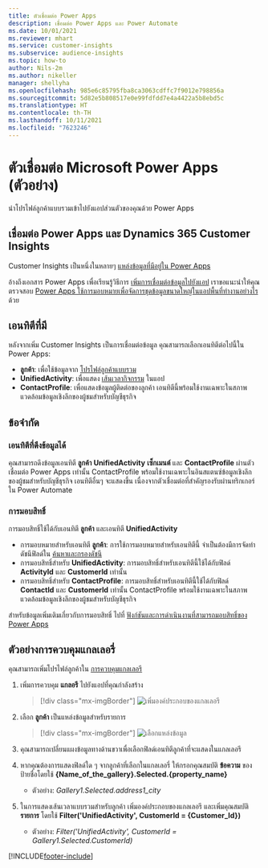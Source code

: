 ```yaml
---
title: ตัวเชื่อมต่อ Power Apps
description: เชื่อมต่อ Power Apps และ Power Automate
ms.date: 10/01/2021
ms.reviewer: mhart
ms.service: customer-insights
ms.subservice: audience-insights
ms.topic: how-to
author: Nils-2m
ms.author: nikeller
manager: shellyha
ms.openlocfilehash: 985e6c85795fba8ca3063cdffc7f9012e798856a
ms.sourcegitcommit: 5d82e5b808517e0e99fdfdd7e4a4422a5b8ebd5c
ms.translationtype: HT
ms.contentlocale: th-TH
ms.lasthandoff: 10/11/2021
ms.locfileid: "7623246"
---
```

# <a name="microsoft-power-apps-connector-preview"></a>ตัวเชื่อมต่อ Microsoft Power Apps (ตัวอย่าง)

นำโปรไฟล์ลูกค้าแบบรวมเข้าไปยังแอปส่วนตัวของคุณด้วย Power Apps

## <a name="connect-power-apps-and-dynamics-365-customer-insights"></a>เชื่อมต่อ Power Apps และ Dynamics 365 Customer Insights

Customer Insights เป็นหนึ่งในหลายๆ [แหล่งข้อมูลที่มีอยู่ใน Power Apps](/powerapps/maker/canvas-apps/working-with-data-sources)

อ้างถึงเอกสาร Power Apps เพื่อเรียนรู้วิธีการ [เพิ่มการเชื่อมต่อข้อมูลไปยังแอป](/powerapps/maker/canvas-apps/add-data-connection) เราขอแนะนำให้คุณตรวจสอบ [Power Apps ใช้การมอบหมายเพื่อจัดการชุดข้อมูลขนาดใหญ่ในแอปพื้นที่ทำงานอย่างไร](/powerapps/maker/canvas-apps/delegation-overview) ด้วย

## <a name="available-entities"></a>เอนทิตีที่มี

หลังจากเพิ่ม Customer Insights เป็นการเชื่อมต่อข้อมูล คุณสามารถเลือกเอนทิตีต่อไปนี้ใน Power Apps:

- **ลูกค้า**: เพื่อใช้ข้อมูลจาก [โปรไฟล์ลูกค้าแบบรวม](customer-profiles.md)
- **UnifiedActivity**: เพื่อแสดง [เส้นเวลากิจกรรม](activities.md) ในแอป
- **ContactProfile**: เพื่อแสดงข้อมูลผู้ติดต่อของลูกค้า เอนทิตีนี้พร้อมใช้งานเฉพาะในสภาพแวดล้อมข้อมูลเชิงลึกของผู้ชมสำหรับบัญชีธุรกิจ

## <a name="limitations"></a>ข้อจำกัด

### <a name="retrievable-entities"></a>เอนทิตีที่ดึงข้อมูลได้

คุณสามารถดึงข้อมูลเอนทิตี **ลูกค้า** **UnifiedActivity** **เซ็กเมนต์** และ **ContactProfile** ผ่านตัวเชื่อมต่อ Power Apps เท่านั้น ContactProfile พร้อมใช้งานเฉพาะในอินสแตนซ์ข้อมูลเชิงลึกของผู้ชมสำหรับบัญชีธุรกิจ เอนทิตีอื่นๆ จะแสดงขึ้น เนื่องจากตัวเชื่อมต่อที่สำคัญรองรับผ่านทริกเกอร์ใน Power Automate

### <a name="delegation"></a>การมอบสิทธิ์

การมอบสิทธิ์ใช้ได้กับเอนทิตี **ลูกค้า** และเอนทิตี **UnifiedActivity** 

- การมอบหมายสำหรับเอนทิตี **ลูกค้า**: การใช้การมอบหมายสำหรับเอนทิตีนี้ จำเป็นต้องมีการจัดทำดัชนีฟิลด์ใน [ค้นหาและกรองดัชนี](search-filter-index.md)  
- การมอบสิทธิ์สำหรับ **UnifiedActivity**: การมอบสิทธิ์สำหรับเอนทิตีนี้ใช้ได้กับฟิลด์ **ActivityId** และ **CustomerId** เท่านั้น  
- การมอบสิทธิ์สำหรับ **ContactProfile**: การมอบสิทธิ์สำหรับเอนทิตีนี้ใช้ได้กับฟิลด์ **ContactId** และ **CustomerId** เท่านั้น ContactProfile พร้อมใช้งานเฉพาะในสภาพแวดล้อมข้อมูลเชิงลึกของผู้ชมสำหรับบัญชีธุรกิจ

สำหรับข้อมูลเพิ่มเติมเกี่ยวกับการมอบสิทธิ์ ไปที่ [ฟังก์ชันและการดำเนินงานที่สามารถมอบสิทธิ์ของ Power Apps](/powerapps/maker/canvas-apps/delegation-overview) 

## <a name="example-gallery-control"></a>ตัวอย่างการควบคุมแกลเลอรี่

คุณสามารถเพิ่มโปรไฟล์ลูกค้าใน [การควบคุมแกลเลอรี](/powerapps/maker/canvas-apps/add-gallery)

1. เพิ่มการควบคุม **แกลอรี** ไปยังแอปที่คุณกำลังสร้าง

    > [!div class="mx-imgBorder"]
    > ![เพิ่มองค์ประกอบของแกลเลอรี](media/connector-powerapps9.png "เพิ่มองค์ประกอบของแกลเลอรี")

2. เลือก **ลูกค้า** เป็นแหล่งข้อมูลสำหรับรายการ

    > [!div class="mx-imgBorder"]
    > ![เลือกแหล่งข้อมูล](media/choose-datasource-powerapps.png "เลือกแหล่งข้อมูล")

3. คุณสามารถเปลี่ยนแผงข้อมูลทางด้านขวาเพื่อเลือกฟิลด์เอนทิตีลูกค้าที่จะแสดงในแกลเลอรี

4. หากคุณต้องการแสดงฟิลด์ใด ๆ จากลูกค้าที่เลือกในแกลเลอรี่ ให้กรอกคุณสมบัติ **ข้อความ** ของป้ายชื่อโดยใช้ **{Name_of_the_gallery}.Selected.{property_name}**  
    - ตัวอย่าง: _Gallery1.Selected.address1_city_

5. ในการแสดงเส้นเวลาแบบรวมสำหรับลูกค้า เพิ่มองค์ประกอบของแกลเลอรี และเพิ่มคุณสมบัติ **รายการ** โดยใช้ **Filter('UnifiedActivity', CustomerId = {Customer_Id})**  
    - ตัวอย่าง: _Filter('UnifiedActivity', CustomerId = Gallery1.Selected.CustomerId)_


[!INCLUDE[footer-include](../includes/footer-banner.md)]
